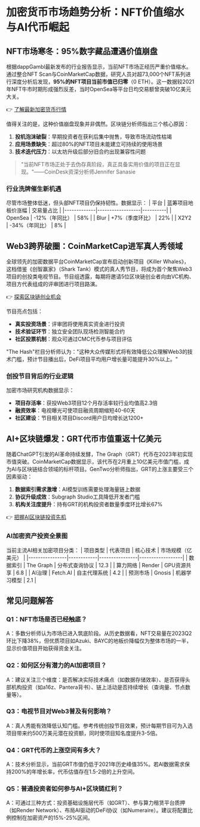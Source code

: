 # 加密货币市场趋势分析：NFT价值缩水与AI代币崛起

## NFT市场寒冬：95%数字藏品遭遇价值崩盘

根据dappGambl最新发布的行业报告显示，当前NFT市场正经历严重价值缩水。通过整合NFT Scan与CoinMarketCap数据，研究人员对超73,000个NFT系列进行深度分析后发现，**95%的NFT项目当前市值已归零**（0 ETH）。这一数据较2021年NFT牛市时期形成强烈反差，当时OpenSea等平台日均交易额曾突破10亿美元大关。

👉 [了解最新加密货币行情](https://bit.ly/okx_welcome)

值得关注的是，这种价值崩盘现象并非偶然。区块链分析师指出三个核心原因：
1. **投机泡沫破裂**：早期投资者在获利后集中抛售，导致市场流动性枯竭
2. **应用场景缺失**：超过80%的NFT项目未能建立可持续的使用场景
3. **技术迭代压力**：以太坊升级后部分旧合约出现兼容性问题

> "当前NFT市场正处于去伪存真阶段，真正具备实用价值的项目正在显现。"——CoinDesk资深分析师Jennifer Sanasie

### 行业洗牌催生新机遇
尽管市场整体低迷，但头部NFT项目仍保持韧性。数据显示：
| 平台        | 蓝筹项目地板价涨幅 | 交易量占比 |
|-------------|------------------|----------|
| OpenSea     | -12%（年同比）    | 58%      |
| Blur        | +7%（季度环比）   | 22%      |
| X2Y2        | -34%（年同比）    | 8%       |

## Web3跨界破圈：CoinMarketCap进军真人秀领域

全球领先的加密数据平台CoinMarketCap宣布启动创新项目《Killer Whales》，这档借鉴《创智赢家》（Shark Tank）模式的真人秀节目，将成为首个聚焦Web3项目的创投类电视节目。节目组透露，每期将邀请5位区块链创业者向由VC机构、项目方代表组成的评审团进行项目路演。

👉 [探索区块链创业机会](https://bit.ly/okx_welcome)

节目亮点包括：
- **真实投资场景**：评审团将使用真实资金进行投资
- **技术验证环节**：独立安全团队现场检测智能合约
- **社区投票机制**：观众可通过CMC代币参与项目评估

"The Hash"栏目分析师认为："这种大众传媒形式将有效降低公众理解Web3的技术门槛，预计节目播出后，DeFi项目平均用户增长量可能提升30%以上。"

### 创投节目背后的行业逻辑
加密市场研究机构数据显示：
- **项目存活率**：获投Web3项目12个月存活率较行业均值高2.3倍
- **融资效率**：电视曝光可使项目融资周期缩短40-60天
- **社区建设**：节目相关项目Discord用户日均增长达1200+

## AI+区块链爆发：GRT代币市值重返十亿美元

随着ChatGPT引发的AI革命持续发酵，The Graph（GRT）代币在2023年初实现市值突破。CoinMarketCap数据显示，该代币在2月重上10亿美元市值门槛，成为AI与区块链结合领域的标杆项目。GenTwo分析师指出，GRT的上涨主要受三个因素驱动：
1. **数据索引需求激增**：AI模型训练需要处理海量链上数据
2. **协议升级成效**：Subgraph Studio工具降低开发者门槛
3. **机构关注度提升**：持有GRT的机构投资者数量季度环比增长67%

👉 [把握AI区块链投资先机](https://bit.ly/okx_welcome)

### AI加密资产投资全景图
当前主流AI相关加密项目分类：
| 项目类型       | 代表项目    | 核心技术        | 市场规模（亿美元） |
|----------------|------------|----------------|------------------|
| 数据索引       | The Graph  | 分布式查询协议   | 12.3             |
| 算力网络       | Render     | GPU资源共享      | 6.8              |
| AI治理         | Fetch.AI  | 自主代理系统     | 4.2              |
| 预测市场       | Gnosis     | 机器学习模型     | 2.1              |

## 常见问题解答

### Q1：NFT市场是否已经触底？
A：多数分析师认为市场已进入筑底阶段。从历史数据看，NFT交易量在2023Q2环比下降38%，但优质项目如Azuki、BAYC的地板价降幅仅为整体市场的一半，显示价值项目开始获得资金关注。

### Q2：如何区分有潜力的AI加密项目？
A：建议关注三个维度：是否解决实际技术痛点（如数据存储效率）、是否获得头部机构投资（如a16z、Pantera背书）、链上活动是否持续增长（查询量、节点数量等）。

### Q3：电视节目对Web3普及有何影响？
A：真人秀能有效降低认知门槛。参考传统创投节目效果，预计每期节目可为入选项目带来约500万美元潜在投资额，同时使项目知名度提升3-5倍。

### Q4：GRT代币的上涨空间有多大？
A：技术分析显示，当前GRT市值仍低于2021年历史峰值35%。若AI数据需求保持200%的年增长率，代币估值存在1.5-2倍的上升空间。

### Q5：普通投资者如何参与AI+区块链红利？
A：可通过三种方式：投资基础设施层代币（如GRT）、参与算力租赁平台质押（如Render Network）、布局AI驱动的DeFi协议（如Numeraire）。建议将配置比例控制在加密资产的15%-25%区间。